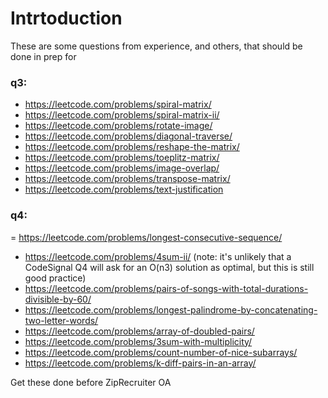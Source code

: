# Intrtoduction
These are some questions from experience, and others, that should be done in prep for
### q3:
- https://leetcode.com/problems/spiral-matrix/
- https://leetcode.com/problems/spiral-matrix-ii/
- https://leetcode.com/problems/rotate-image/
- https://leetcode.com/problems/diagonal-traverse/
- https://leetcode.com/problems/reshape-the-matrix/
- https://leetcode.com/problems/toeplitz-matrix/
- https://leetcode.com/problems/image-overlap/
- https://leetcode.com/problems/transpose-matrix/
- https://leetcode.com/problems/text-justification

### q4:
= https://leetcode.com/problems/longest-consecutive-sequence/
- https://leetcode.com/problems/4sum-ii/ (note: it's unlikely that a CodeSignal Q4 will ask for an O(n3) solution as optimal, but this is still good practice)
- https://leetcode.com/problems/pairs-of-songs-with-total-durations-divisible-by-60/
- https://leetcode.com/problems/longest-palindrome-by-concatenating-two-letter-words/
- https://leetcode.com/problems/array-of-doubled-pairs/
- https://leetcode.com/problems/3sum-with-multiplicity/
- https://leetcode.com/problems/count-number-of-nice-subarrays/
- https://leetcode.com/problems/k-diff-pairs-in-an-array/


Get these done before ZipRecruiter OA